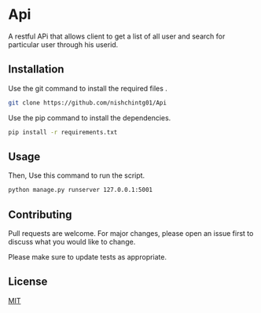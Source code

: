 # Api

A restful APi that allows client to get a list of all user and search for particular user through his userid.


## Installation

Use the git command to install the required files .

```bash
git clone https://github.com/nishchintg01/Api
```

Use the pip command to install the dependencies.

```bash
pip install -r requirements.txt
```

## Usage


Then, Use this command to run the script.
```bash
python manage.py runserver 127.0.0.1:5001
```

## Contributing
Pull requests are welcome. For major changes, please open an issue first to discuss what you would like to change.

Please make sure to update tests as appropriate.

## License
[MIT](https://choosealicense.com/licenses/mit/)

  